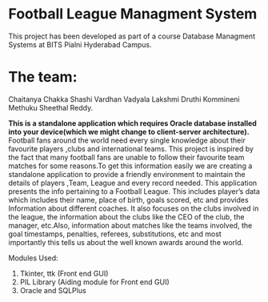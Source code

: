 # Football League Managment System

This project has been developed as part of a course Database Managment Systems at BITS Pialni Hyderabad Campus.

# The team:
Chaitanya Chakka
Shashi Vardhan Vadyala
Lakshmi Druthi Kommineni
Methuku Sheethal Reddy.

**This is a standalone application which requires Oracle database installed into your device(which we might change to client-server architecture).**
Football fans around the world need every single knowledge about their favourite players ,clubs and international teams. This project is inspired by the fact that many football fans are unable to follow their favourite team matches for some reasons.To get this information easily we are creating a standalone application to provide a friendly environment to maintain the details of players ,Team, League and every record needed. 
       This application presents the info pertaining to a Football League. This includes player’s data which includes their name, place of birth, goals scored, etc and provides Information about different coaches. It also focuses on the clubs involved in the league, the information about the clubs like the CEO of the club, the manager, etc.Also, information about matches like the teams involved, the goal timestamps, penalties, referees, substitutions, etc and most importantly this tells us about the well known awards around the world.


Modules Used:
1. Tkinter, ttk (Front end GUI)
2. PIL Library (Aiding module for Front end  GUI)
3. Oracle and SQLPlus
